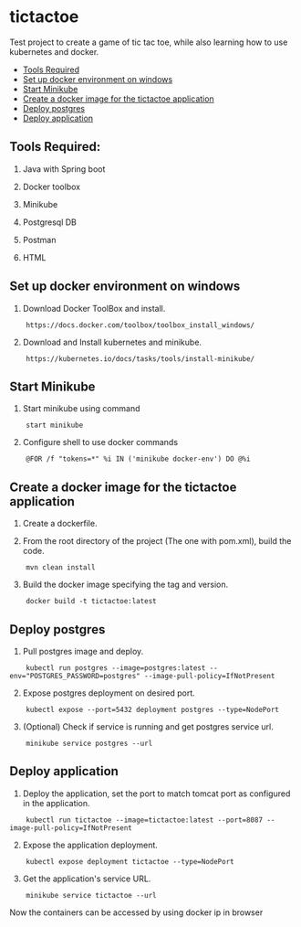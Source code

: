 # tictactoe
Test project to create a game of tic tac toe, while also learning how to use kubernetes and docker.

* [Tools Required](#tools-required)
* [Set up docker environment on windows](#set-up-docker-environment-on-windows)
* [Start Minikube](start-minikube)
* [Create a docker image for the tictactoe application](#create-a-docker-image-for-the-tictactoe-application)
* [Deploy postgres](#deploy-postgres)
* [Deploy application](#deploy-application)


## Tools Required:

1. Java with Spring boot

2. Docker toolbox

3. Minikube

4. Postgresql DB

5. Postman

6. HTML


## Set up docker environment on windows
1. Download Docker ToolBox and install.
```
    https://docs.docker.com/toolbox/toolbox_install_windows/
```

2. Download and Install kubernetes and minikube.
```
    https://kubernetes.io/docs/tasks/tools/install-minikube/
```

## Start Minikube

1. Start minikube using command
```
    start minikube
```

2. Configure shell to use docker commands
```
    @FOR /f "tokens=*" %i IN ('minikube docker-env') DO @%i
```

## Create a docker image for the tictactoe application

1. Create a dockerfile.

2. From the root directory of the project (The one with pom.xml), build the code.
```
    mvn clean install
```
	
3. Build the docker image specifying the tag and version.
```
    docker build -t tictactoe:latest
```

## Deploy postgres

1. Pull 	postgres image and deploy.
```
    kubectl run postgres --image=postgres:latest --env="POSTGRES_PASSWORD=postgres" --image-pull-policy=IfNotPresent
```

2. Expose postgres deployment on desired port.
```
    kubectl expose --port=5432 deployment postgres --type=NodePort 
```

3. (Optional) Check if service is running and get postgres service url.
```
    minikube service postgres --url
```

## Deploy application

1.  Deploy the application, set the port to match tomcat port as configured in the application.
```
    kubectl run tictactoe --image=tictactoe:latest --port=8087 --image-pull-policy=IfNotPresent 
```

2.  Expose the application deployment.
```
    kubectl expose deployment tictactoe --type=NodePort
```

3. Get the application's service URL.
```
    minikube service tictactoe --url
```

Now the containers can be accessed by using docker ip in browser

